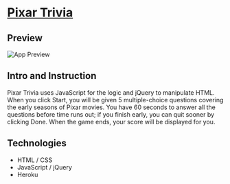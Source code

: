 # [Pixar Trivia](https://pixar-trivia.herokuapp.com/)

## Preview

![App Preview](https://github.com/laugeorge/TriviaGame/blob/master/public/snapshot.jpg)


## Intro and Instruction
Pixar Trivia uses JavaScript for the logic and jQuery to manipulate HTML. When you click Start, you will be given 5 multiple-choice questions covering the early seasons of Pixar movies. You have 60 seconds to answer all the questions before time runs out; if you finish early, you can quit sooner by clicking Done. When the game ends, your score will be displayed for you.


## Technologies
* HTML / CSS
* JavaScript / jQuery
* Heroku
